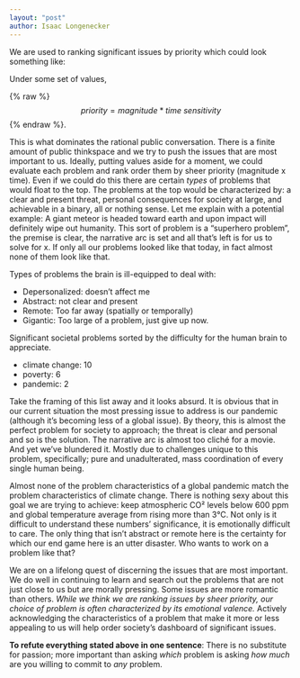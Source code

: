 ```yaml
---
layout: "post"
author: Isaac Longenecker
---
```


We are used to ranking significant issues by priority which could look something like:

Under some set of values,

{% raw %}
$$priority = magnitude * time\ sensitivity$$
{% endraw %}.

This is what dominates the rational public conversation. There is a finite amount of public thinkspace and we try to push the issues that are most important to us. Ideally, putting values aside for a moment, we could evaluate each problem and rank order them by sheer priority (magnitude x time). Even if we could do this there are certain *types* of problems that would float to the top. The problems at the top would be characterized by: a clear and present threat, personal consequences for society at large, and achievable in a binary, all or nothing sense. Let me explain with a potential example: A giant meteor is headed toward earth and upon impact will definitely wipe out humanity. This sort of problem is a “superhero problem”, the premise is clear, the narrative arc is set and all that’s left is for us to solve for x. If only all our problems looked like that today, in fact almost none of them look like that.

Types of problems the brain is ill-equipped to deal with:

* Depersonalized: doesn’t affect me
* Abstract: not clear and present
* Remote: Too far away (spatially or temporally)
* Gigantic: Too large of a problem, just give up now.  

Significant societal problems sorted by the difficulty for the human brain to appreciate.

* climate change: 10
* poverty: 6
* pandemic: 2

Take the framing of this list away and it looks absurd. It is obvious that in our current situation the most pressing issue to address is our pandemic (although it’s becoming less of a global issue). By theory, this is almost the perfect problem for society to approach; the threat is clear and personal and so is the solution. The narrative arc is almost too cliché for a movie. And yet we’ve blundered it. Mostly due to challenges unique to this problem, specifically; pure and unadulterated, mass coordination of every single human being.

Almost none of the problem characteristics of a global pandemic match the problem characteristics of climate change. There is nothing sexy about this goal we are trying to achieve: keep atmospheric CO² levels below 600 ppm and global temperature average from rising more than 3℃. Not only is it difficult to understand these numbers’ significance, it is emotionally difficult to care. The only thing that isn’t abstract or remote here is the certainty for which our end game here is an utter disaster. Who wants to work on a problem like that?     

We are on a lifelong quest of discerning the issues that are most important. We do well in continuing to learn and search out the problems that are not just close to us but are morally pressing. Some issues are more romantic than others. *While we think we are ranking issues by sheer priority, our choice of problem is often characterized by its emotional valence.* Actively acknowledging the characteristics of a problem that make it more or less appealing to us will help order society’s dashboard of significant issues.

**To refute everything stated above in one sentence**: There is no substitute for passion; more important than asking *which* problem is asking *how much* are you willing to commit to *any* problem.
